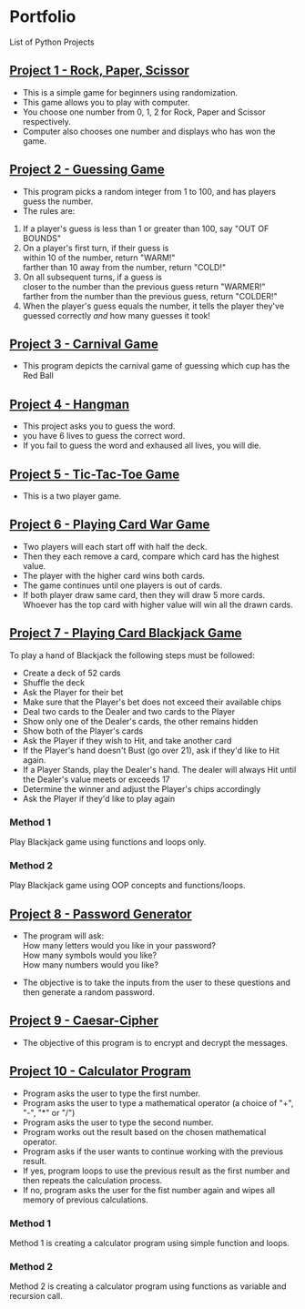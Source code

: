 # Portfolio
List of Python Projects 

## [Project 1 - Rock, Paper, Scissor](https://github.com/vermaparul85/Python-Projects/tree/main/Rock-Paper-Scissor)
* This is a simple game for beginners using randomization.
* This game allows you to play with computer.
* You choose one number from 0, 1, 2 for Rock, Paper and Scissor respectively.
* Computer also chooses one number and displays who has won the game.

## [Project 2 - Guessing Game](https://github.com/vermaparul85/Python-Projects/tree/main/Guessing-Game)
* This program picks a random integer from 1 to 100, and has players guess the number.
* The rules are:
1. If a player's guess is less than 1 or greater than 100, say "OUT OF BOUNDS"
2. On a player's first turn, if their guess is
   <br> within 10 of the number, return "WARM!"
   <br> farther than 10 away from the number, return "COLD!"
3. On all subsequent turns, if a guess is 
   <br> closer to the number than the previous guess return "WARMER!"
   <br> farther from the number than the previous guess, return "COLDER!"
4. When the player's guess equals the number, it tells the player they've guessed correctly *and* how many guesses it took!

## [Project 3 - Carnival Game](https://github.com/vermaparul85/Python-Projects/tree/main/Guessing-Game)
* This program depicts the carnival game of guessing which cup has the Red Ball

## [Project 4 - Hangman](https://github.com/vermaparul85/Python-Projects/tree/main/Hangman)
* This project asks you to guess the word.
* you have 6 lives to guess the correct word.
* If you fail to guess the word and exhaused all lives, you will die.

## [Project 5 - Tic-Tac-Toe Game](https://github.com/vermaparul85/Python-Projects/tree/main/Tic-Tac-Toe)
* This is a two player game.

## [Project 6 - Playing Card War Game](https://github.com/vermaparul85/Python-Projects/tree/main/Playing-Cards-Games)
* Two players will each start off with half the deck.
* Then they each remove a card, compare which card has the highest value.
* The player with the higher card wins both cards. 
* The game continues until one players is out of cards.
* If both player draw same card, then they will draw 5 more cards. Whoever has the top card with higher value will win all the drawn cards.

## [Project 7 - Playing Card Blackjack Game](https://github.com/vermaparul85/Python-Projects/tree/main/Playing-Cards-Games)
To play a hand of Blackjack the following steps must be followed:
* Create a deck of 52 cards
* Shuffle the deck
* Ask the Player for their bet
* Make sure that the Player's bet does not exceed their available chips
* Deal two cards to the Dealer and two cards to the Player
* Show only one of the Dealer's cards, the other remains hidden
* Show both of the Player's cards
* Ask the Player if they wish to Hit, and take another card
* If the Player's hand doesn't Bust (go over 21), ask if they'd like to Hit again.
* If a Player Stands, play the Dealer's hand. The dealer will always Hit until the Dealer's value meets or exceeds 17
* Determine the winner and adjust the Player's chips accordingly
* Ask the Player if they'd like to play again

### Method 1
Play Blackjack game using functions and loops only.

### Method 2
Play Blackjack game using OOP concepts and functions/loops.

## [Project 8 - Password Generator](https://github.com/vermaparul85/Python-Projects/tree/main/Password-Generator)
* The program will ask:
  <br>How many letters would you like in your password?
  <br>How many symbols would you like?
  <br>How many numbers would you like?

* The objective is to take the inputs from the user to these questions and then generate a random password.

## [Project 9 - Caesar-Cipher](https://github.com/vermaparul85/Python-Projects/tree/main/Caesar-Cipher)
* The objective of this program is to encrypt and decrypt the messages.

## [Project 10 - Calculator Program](https://github.com/vermaparul85/Python-Projects/tree/main/Calculator)
* Program asks the user to type the first number.
* Program asks the user to type a mathematical operator (a choice of "+", "-", "*" or "/")
* Program asks the user to type the second number.
* Program works out the result based on the chosen mathematical operator.
* Program asks if the user wants to continue working with the previous result.
* If yes, program loops to use the previous result as the first number and then repeats the calculation process.
* If no, program asks the user for the fist number again and wipes all memory of previous calculations.

### Method 1
Method 1 is creating a calculator program using simple function and loops.

### Method 2
Method 2 is creating a calculator program using functions as variable and recursion call.


